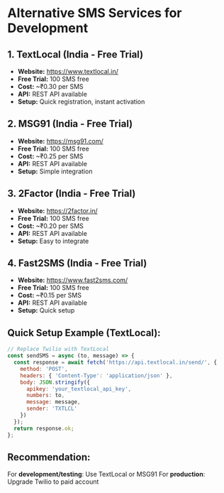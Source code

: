 # Alternative SMS Services for Development

## 1. TextLocal (India - Free Trial)
- **Website:** https://www.textlocal.in/
- **Free Trial:** 100 SMS free
- **Cost:** ~₹0.30 per SMS
- **API:** REST API available
- **Setup:** Quick registration, instant activation

## 2. MSG91 (India - Free Trial)
- **Website:** https://msg91.com/
- **Free Trial:** 100 SMS free
- **Cost:** ~₹0.25 per SMS
- **API:** REST API available
- **Setup:** Simple integration

## 3. 2Factor (India - Free Trial)
- **Website:** https://2factor.in/
- **Free Trial:** 100 SMS free
- **Cost:** ~₹0.20 per SMS
- **API:** REST API available
- **Setup:** Easy to integrate

## 4. Fast2SMS (India - Free Trial)
- **Website:** https://www.fast2sms.com/
- **Free Trial:** 100 SMS free
- **Cost:** ~₹0.15 per SMS
- **API:** REST API available
- **Setup:** Quick setup

## Quick Setup Example (TextLocal):
```javascript
// Replace Twilio with TextLocal
const sendSMS = async (to, message) => {
  const response = await fetch('https://api.textlocal.in/send/', {
    method: 'POST',
    headers: { 'Content-Type': 'application/json' },
    body: JSON.stringify({
      apikey: 'your_textlocal_api_key',
      numbers: to,
      message: message,
      sender: 'TXTLCL'
    })
  });
  return response.ok;
};
```

## Recommendation:
For **development/testing**: Use TextLocal or MSG91
For **production**: Upgrade Twilio to paid account 